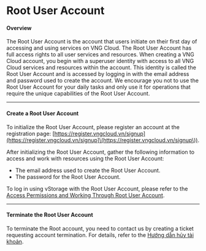 # Root User Account

#### Overview <a href="#rootuseraccount-overview" id="rootuseraccount-overview"></a>

The Root User Account is the account that users initiate on their first day of accessing and using services on VNG Cloud. The Root User Account has full access rights to all user services and resources. When creating a VNG Cloud account, you begin with a superuser identity with access to all VNG Cloud services and resources within the account. This identity is called the Root User Account and is accessed by logging in with the email address and password used to create the account. We encourage you not to use the Root User Account for your daily tasks and only use it for operations that require the unique capabilities of the Root User Account.

***

#### Create a Root User Account <a href="#rootuseraccount-createarootuseraccount" id="rootuseraccount-createarootuseraccount"></a>

To initialize the Root User Account, please register an account at the registration page: [https://register.vngcloud.vn/signup](https://register.vngcloud.vn/signup]\(https://register.vngcloud.vn/signup\)).

After initializing the Root User Account, gather the following information to access and work with resources using the Root User Account:

* The email address used to create the Root User Account.
* The password for the Root User Account.

To log in using vStorage with the Root User Account, please refer to the [Access Permissions and Working Through Root User Account](https://docs.vngcloud.vn/display/VSEN/Access+Permissions+and+Working+Through+Root+User+Account).

***

#### Terminate the Root User Account <a href="#rootuseraccount-terminatetherootuseraccount" id="rootuseraccount-terminatetherootuseraccount"></a>

To terminate the Root account, you need to contact us by creating a ticket requesting account termination. For details, refer to the [Hướng dẫn hủy tài khoản](https://docs.vngcloud.vn/pages/viewpage.action?pageId=22938103).
